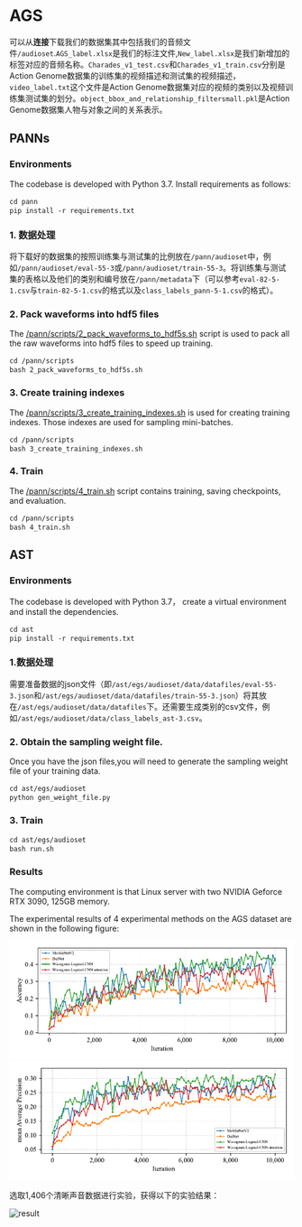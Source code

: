 # AGS

可以从**连接**下载我们的数据集其中包括我们的音频文件`/audioset`.`AGS_label.xlsx`是我们的标注文件,`New_label.xlsx`是我们新增加的标签对应的音频名称。`Charades_v1_test.csv`和`Charades_v1_train.csv`分别是Action Genome数据集的训练集的视频描述和测试集的视频描述，`video_label.txt`这个文件是Action Genome数据集对应的视频的类别以及视频训练集测试集的划分。`object_bbox_and_relationship_filtersmall.pkl`是Action Genome数据集人物与对象之间的关系表示。



## PANNs

### Environments

The codebase is developed with Python 3.7. Install requirements as follows:

```
cd pann
pip install -r requirements.txt
```


### 1. 数据处理

将下载好的数据集的按照训练集与测试集的比例放在`/pann/audioset`中，例如`/pann/audioset/eval-55-3`或`/pann/audioset/train-55-3`。将训练集与测试集的表格以及他们的类别和编号放在`/pann/metadata`下（可以参考`eval-82-5-1.csv`与`train-82-5-1.csv`的格式以及`class_labels_pann-5-1.csv`的格式）。

### 2. Pack waveforms into hdf5 files

The [/pann/scripts/2_pack_waveforms_to_hdf5s.sh](/pann/scripts/2_pack_waveforms_to_hdf5s.sh) script is used to pack all the raw waveforms into hdf5 files to speed up training.
```
cd /pann/scripts
bash 2_pack_waveforms_to_hdf5s.sh
```

### 3. Create training indexes

The [/pann/scripts/3_create_training_indexes.sh](/pann/scripts/3_create_training_indexes.sh) is used for creating training indexes. Those indexes are used for sampling mini-batches.

```
cd /pann/scripts
bash 3_create_training_indexes.sh
```


###  4. Train

The [/pann/scripts/4_train.sh](/pann/scripts/4_train.sh) script contains training, saving checkpoints, and evaluation.
```
cd /pann/scripts
bash 4_train.sh
```


## AST

### Environments

The codebase is developed with Python 3.7， create a virtual environment and install the dependencies.
```
cd ast
pip install -r requirements.txt
```

### 1.数据处理
需要准备数据的json文件（即`/ast/egs/audioset/data/datafiles/eval-55-3.json`和`/ast/egs/audioset/data/datafiles/train-55-3.json`）将其放在`/ast/egs/audioset/data/datafiles`下。还需要生成类别的csv文件，例如`/ast/egs/audioset/data/class_labels_ast-3.csv`。

### 2. Obtain the sampling weight file.

Once you have the json files,you will need to generate the sampling weight file of your training data.

```
cd ast/egs/audioset
python gen_weight_file.py
```
### 3. Train

```
cd ast/egs/audioset
bash run.sh
```



### Results

The computing environment is that Linux server with two NVIDIA Geforce RTX 3090, 125GB memory.

The experimental results of 4 experimental methods on the AGS dataset are shown in the following figure: 

<img src="result-acc.pdf">
<img src="result-map.pdf">

选取1,406个清晰声音数据进行实验，获得以下的实验结果：



![result](D:\新建文件夹\result.png)

